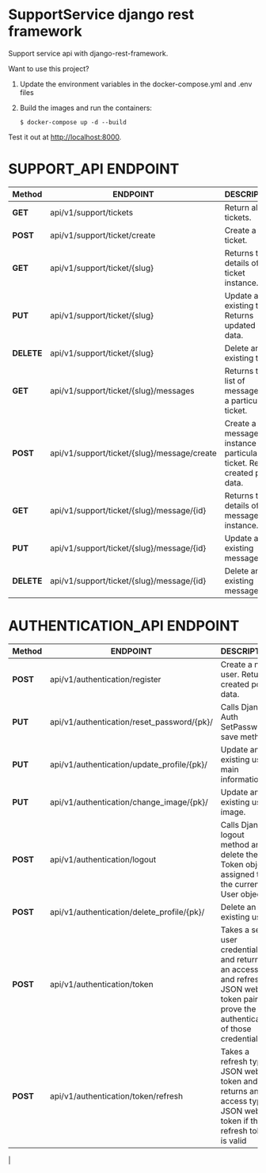 # SupportService django rest framework
Support service api with django-rest-framework.

Want to use this project?
1. Update the environment variables in the docker-compose.yml and .env files
2. Build the images and run the containers:

    ```
    $ docker-compose up -d --build
    ```
Test it out at [http://localhost:8000](http://localhost:8000).

# SUPPORT_API ENDPOINT
| Method |  ENDPOINT | DESCRIPTION |
|--------|----------|--------------|          
|  **GET**   | api/v1/support/tickets  | Return all tickets. 
|  **POST**  | api/v1/support/ticket/create  | Create a new ticket.
|  **GET**   | api/v1/support/ticket/{slug}  | Returns the details of a ticket instance.
|  **PUT**   | api/v1/support/ticket/{slug}  | Update an existing ticket. Returns updated ticket data.
|  **DELETE**  | api/v1/support/ticket/{slug}  | Delete an existing ticket.
|  **GET**   | api/v1/support/ticket/{slug}/messages | Returns the list of messages on a particular ticket.
|  **POST**  | api/v1/support/ticket/{slug}/message/create | Create a new message instance on particular ticket. Returns created post data.
|  **GET**   | api/v1/support/ticket/{slug}/message/{id}   | Returns the details of a message instance.
|  **PUT**   | api/v1/support/ticket/{slug}/message/{id}   | Update an existing message.
|  **DELETE** | api/v1/support/ticket/{slug}/message/{id}  | Delete an existing message.

# AUTHENTICATION_API ENDPOINT
| Method |  ENDPOINT | DESCRIPTION |
|--------|----------|--------------|          
|  **POST**   | api/v1/authentication/register  | Create a new user. Returns created post data. 
|  **PUT**  | api/v1/authentication/reset_password/{pk}/  | Calls Django Auth SetPassword save method.
|  **PUT**   | api/v1/authentication/update_profile/{pk}/ | Update an existing user main information.
|  **PUT**   | api/v1/authentication/change_image/{pk}/| Update an existing user image.
|  **POST**  | api/v1/authentication/logout  | Calls Django logout method and delete the Token object assigned to the current User object.
|  **POST**   | api/v1/authentication/delete_profile/{pk}/ | Delete an existing user.
|  **POST**  | api/v1/authentication/token | Takes a set of user credentials and returns an access and refresh JSON web token pair to prove the authentication of those credentials.
|  **POST**   | api/v1/authentication/token/refresh   | Takes a refresh type JSON web token and returns an access type JSON web token if the refresh token is valid
| 

